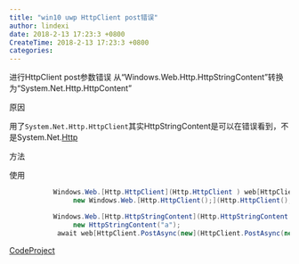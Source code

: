 ```yaml
---
title: "win10 uwp HttpClient post错误"
author: lindexi
date: 2018-2-13 17:23:3 +0800
CreateTime: 2018-2-13 17:23:3 +0800
categories: 
---
```


进行HttpClient post参数错误
从“Windows.Web.Http.HttpStringContent”转换为“System.Net.Http.HttpContent”

<!--more-->



<div id="toc"></div>
<!-- csdn -->

原因

用了`System.Net.Http.HttpClient`其实HttpStringContent是可以在错误看到，不是System.Net.[Http](Http )

方法

使用

```csharp
           Windows.Web.[Http.HttpClient](Http.HttpClient ) web[HttpClient=](HttpClient= )
                new Windows.Web.[Http.HttpClient();](Http.HttpClient(); )

           Windows.Web.[Http.HttpStringContent](Http.HttpStringContent ) [httpString=](httpString= )
                new HttpStringContent("a");
            await web[HttpClient.PostAsync(new](HttpClient.PostAsync(new ) Uri(url), [httpString);](httpString); )
```


<a href="https://www.codeproject.com/script/Articles/BlogFeedList.aspx?amid=12520573" rel="tag">CodeProject</a>

